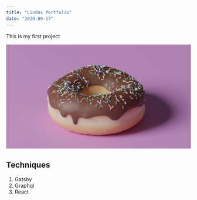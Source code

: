 ```yaml
---
title: "Lindas Portfolio"
date: "2020-09-17"
---
```


This is my first project

![Donut](./Donut.png)

## Techniques
1. Gatsby
2. Graphql
3. React

